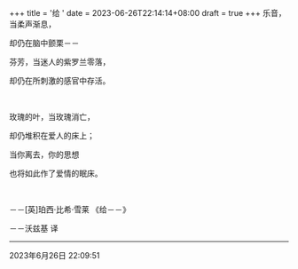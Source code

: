 +++
title = '给  '
date = 2023-06-26T22:14:14+08:00
draft = true
+++
乐音，当柔声渐息，

却仍在脑中颤栗－－

芬芳，当迷人的紫罗兰零落，

却仍在所刺激的感官中存活。

&nbsp;
&nbsp;

玫瑰的叶，当玫瑰消亡，

却仍堆积在爱人的床上；

当你离去，你的思想

也将如此作了爱情的眠床。

&nbsp;

－－[英]珀西·比希·雪莱 《给－－》

－－沃兹基 译


------------


2023年6月26日 22:09:51
